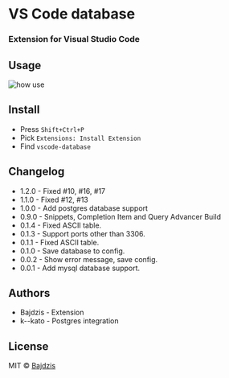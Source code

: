 # VS Code database
### Extension for Visual Studio Code 

## Usage
![how use](https://github.com/Bajdzis/vscode-database/raw/master/readme/v0.1.gif)

## Install
* Press `Shift+Ctrl+P` 
* Pick `Extensions: Install Extension`
* Find `vscode-database`
 
## Changelog
* 1.2.0 - Fixed #10, #16, #17
* 1.1.0 - Fixed #12, #13
* 1.0.0 - Add postgres database support
* 0.9.0 - Snippets, Completion Item and Query Advancer Build
* 0.1.4 - Fixed ASCII table.
* 0.1.3 - Support ports other than 3306.
* 0.1.1 - Fixed ASCII table.
* 0.1.0 - Save database to config.
* 0.0.2 - Show error message, save config.
* 0.0.1 - Add mysql database support.

## Authors

* Bajdzis - Extension
* k--kato - Postgres integration

## License
MIT © [Bajdzis](https://github.com/Bajdzis)
